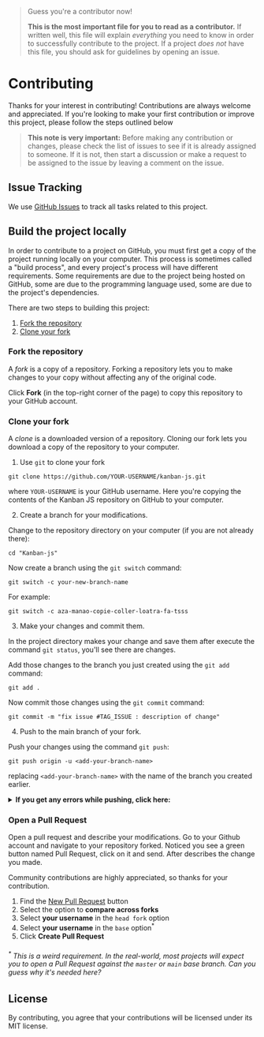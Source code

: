 > Guess you're a contributor now!
>
> **This is the most important file for you to read as a contributor.** If written well, this file will explain *everything* you need to know in order to successfully contribute to the project. If a project *does not* have this file, you should ask for guidelines by opening an issue.

# Contributing

Thanks for your interest in contributing! Contributions are always welcome and appreciated. If you're looking to make your first contribution or improve this project, please follow the steps outlined below
> **This note is very important:**
> Before making any contribution or changes, please check the list of issues to see if it is already assigned to someone. If it is not, then start a discussion or make a request to be assigned to the issue by leaving a comment on the issue.

## Issue Tracking

We use [GitHub Issues](https://github.com/ThierryRakotomanana/kanban-js/issues) to track all tasks related to this project.

## Build the project locally

In order to contribute to a project on GitHub, you must first get a copy of the project running locally on your computer. This process is sometimes called a "build process", and every project's process will have different requirements. Some requirements are due to the project being hosted on GitHub, some are due to the programming language used, some are due to the project's dependencies.

There are two steps to building this project:

1. [Fork the repository](#fork-the-repository)
2. [Clone your fork](#clone-your-fork)

### Fork the repository

A *fork* is a copy of a repository. Forking a repository lets you to make changes to your copy without affecting any of the original code.

Click **Fork** (in the top-right corner of the page) to copy this repository to your GitHub account.

### Clone your fork

A *clone* is a downloaded version of a repository. Cloning our fork lets you download a copy of the repository to your computer.

1. Use `git` to clone your fork

```shell
git clone https://github.com/YOUR-USERNAME/kanban-js.git
```

where `YOUR-USERNAME` is your GitHub username. Here you're copying the contents of the Kanban JS repository on GitHub to your computer.

2. Create a branch for your modifications.

Change to the repository directory on your computer (if you are not already there):

```shell
cd "Kanban-js"
```

Now create a branch using the `git switch` command:

```shell
git switch -c your-new-branch-name
```

For example:

```shell
git switch -c aza-manao-copie-coller-loatra-fa-tsss
```

3. Make your changes and commit them.

In the project directory makes your change and save them after execute the command `git status`, you'll see there are changes.

Add those changes to the branch you just created using the `git add` command:

```shell
git add .
```

Now commit those changes using the `git commit` command:

```shell
git commit -m "fix issue #TAG_ISSUE : description of change"
```

4. Push to the main branch of your fork.

Push your changes using the command `git push`:

```shell
git push origin -u <add-your-branch-name>
```

replacing `<add-your-branch-name>` with the name of the branch you created earlier.

<details>
<summary> <strong>If you get any errors while pushing, click here:</strong> </summary>

* ### Authentication Error

     <pre>remote: Support for password authentication was removed on August 13, 2021. Please use a personal access token instead.
  remote: Please see https://github.blog/2020-12-15-token-authentication-requirements-for-git-operations/ for more information.
  fatal: Authentication failed for 'https://github.com/<your-username>/first-contributions.git/'</pre>  
   Go to [GitHub's tutorial](https://docs.github.com/en/authentication/connecting-to-github-with-ssh/adding-a-new-ssh-key-to-your-github-account) on generating and configuring an SSH key to your account.

</details>

### Open a Pull Request

Open a pull request and describe your modifications.
Go to your Github account and navigate to your repository forked. Noticed you see a green button named Pull Request, click on it and send. After describes the change you made.

Community contributions are highly appreciated, so thanks for your contribution.

1. Find the [New Pull Request](https://github.com/ThierryRakotomanana/Kanban-js/compare/) button
2. Select the option to **compare across forks**
3. Select **your username** in the `head fork` option
4. Select **your username** in the `base` option<sup>*</sup>
5. Click **Create Pull Request**

###### <sup>*</sup> This is a weird requirement. In the real-world, most projects will expect you to open a Pull Request against the `master` or `main` base branch. Can you guess why it's needed here?

## License

By contributing, you agree that your contributions will be licensed under its MIT license.
